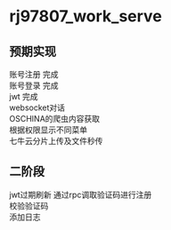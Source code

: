 # rj97807_work_serve

## 预期实现

账号注册 完成  
账号登录 完成  
jwt 完成  
websocket对话  
OSCHINA的爬虫内容获取  
根据权限显示不同菜单  
七牛云分片上传及文件秒传

## 二阶段

jwt过期刷新
通过rpc调取验证码进行注册  
校验验证码  
添加日志